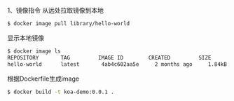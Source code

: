 1、镜像指令
从远处拉取镜像到本地
```zsh
$ docker image pull library/hello-world
```
显示本地镜像
```zsh
$ docker image ls
REPOSITORY       TAG         IMAGE ID        CREATED         SIZE
hello-world      latest       4ab4c602aa5e     2 months ago     1.84kB
```
根据Dockerfile生成image
```zsh
$ docker build -t koa-demo:0.0.1 .
```